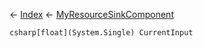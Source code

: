 ← [Index](Api-Index) ← [MyResourceSinkComponent](Sandbox.Game.EntityComponents.MyResourceSinkComponent)

```csharp[float](System.Single) CurrentInput```